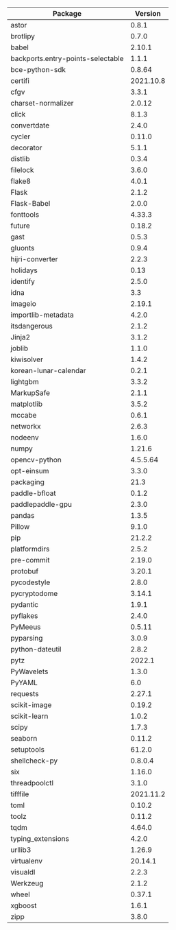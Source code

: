 
| Package                             | Version   |
|-------------------------------------|-----------|
| astor                               | 0.8.1     |
| brotlipy                            | 0.7.0     |
| babel                               | 2.10.1    | 
| backports.entry-points-selectable   | 1.1.1     |
| bce-python-sdk                      | 0.8.64    | 
| certifi                             | 2021.10.8 |
| cfgv                                | 3.3.1     |
| charset-normalizer                  | 2.0.12    |
| click                               | 8.1.3     |
| convertdate                         | 2.4.0     |
| cycler                              | 0.11.0    | 
| decorator                           | 5.1.1     |
| distlib                             | 0.3.4     |
| filelock                            | 3.6.0     |
| flake8                              | 4.0.1     |
| Flask                               | 2.1.2     |
| Flask-Babel                         | 2.0.0     |
| fonttools                           | 4.33.3    |
| future                              | 0.18.2    |
| gast                                | 0.5.3     |
| gluonts                             | 0.9.4     |
| hijri-converter                     | 2.2.3     |
| holidays                            | 0.13      |
| identify                            | 2.5.0     |
| idna                                | 3.3       |
| imageio                             | 2.19.1    |
| importlib-metadata                  | 4.2.0     |
| itsdangerous                        | 2.1.2     |
| Jinja2                              | 3.1.2     |
| joblib                              | 1.1.0     |
| kiwisolver                          | 1.4.2     |
| korean-lunar-calendar               | 0.2.1     |
| lightgbm                            | 3.3.2     |
| MarkupSafe                          | 2.1.1     |
| matplotlib                          | 3.5.2     |
| mccabe                              | 0.6.1     |
| networkx                            | 2.6.3     |
| nodeenv                             | 1.6.0     |
| numpy                               | 1.21.6    |
| opencv-python                       | 4.5.5.64  |
| opt-einsum                          | 3.3.0     |
| packaging                           | 21.3      |
| paddle-bfloat                       | 0.1.2     |
| paddlepaddle-gpu                    | 2.3.0     |
| pandas                              | 1.3.5     |
| Pillow                              | 9.1.0     |
| pip                                 | 21.2.2    |
| platformdirs                        | 2.5.2     |
| pre-commit                          | 2.19.0    |
| protobuf                            | 3.20.1    |
| pycodestyle                         | 2.8.0     |
| pycryptodome                        | 3.14.1    |
| pydantic                            | 1.9.1     |
| pyflakes                            | 2.4.0     |
| PyMeeus                             | 0.5.11    |
| pyparsing                           | 3.0.9     |
| python-dateutil                     | 2.8.2     |
| pytz                                | 2022.1    |
| PyWavelets                          | 1.3.0     |
| PyYAML                              | 6.0       |
| requests                            | 2.27.1    |
| scikit-image                        | 0.19.2    |
| scikit-learn                        | 1.0.2     |
| scipy                               | 1.7.3     |
| seaborn                             | 0.11.2    |
| setuptools                          | 61.2.0    |
| shellcheck-py                       | 0.8.0.4   |
| six                                 | 1.16.0    |
| threadpoolctl                       | 3.1.0     |
| tifffile                            | 2021.11.2 |
| toml                                | 0.10.2    |
| toolz                               | 0.11.2    |
| tqdm                                | 4.64.0    |
| typing_extensions                   | 4.2.0     |
| urllib3                             | 1.26.9    |
| virtualenv                          | 20.14.1   |
| visualdl                            | 2.2.3     |
| Werkzeug                            | 2.1.2     |
| wheel                               | 0.37.1    |
| xgboost                             | 1.6.1     |
| zipp                                | 3.8.0     |

